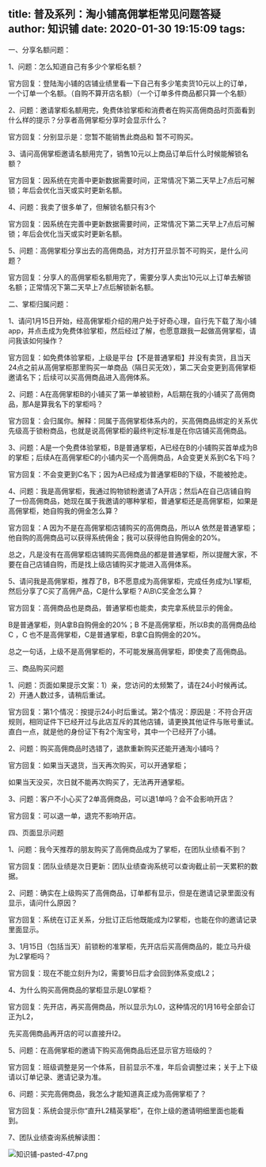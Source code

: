 title: 普及系列：淘小铺高佣掌柜常见问题答疑
author: 知识铺
date: 2020-01-30 19:15:09
tags:
---

一、分享名额问题：

1、问题：怎么知道自己有多少个掌柜名额？

官方回复：登陆淘小铺的店铺业绩里看一下自己有多少笔卖货10元以上的订单，一个订单一个名额。（自购不算开店名额）（一个订单多件商品都只算一个名额）

2、问题：邀请掌柜名额用完，免费体验掌柜和消费者在购买高佣商品时页面看到什么样的提示？分享者高佣掌柜分享时会显示什么？

官方回复：分别显示是：您暂不能销售此商品和 暂不可购买。

3、请问高佣掌柜邀请名额用完了，销售10元以上商品订单后什么时候能解锁名额？

官方回复：因系统在完善中更新数据需要时间，正常情况下第二天早上7点后可解锁；年后会优化当天或实时更新名额。

4、问题：我卖了很多单了，但解锁名额只有3个

官方回复：因系统在完善中更新数据需要时间，正常情况下第二天早上7点后可解锁；年后会优化当天或实时更新名额。

5、问题：高佣掌柜分享出去的高佣商品，对方打开显示暂不可购买，是什么问题？

官方回复：分享人的高佣掌柜名额用完了，需要分享人卖出10元以上订单去解锁名额；正常情况下第二天早上7点后解锁新名额。





二、掌柜归属问题：

1、请问1月15日开始，经高佣掌柜介绍的用户处于好奇心理，自行先下载了淘小铺app，并点击成为免费体验掌柜，然后经过了解，也愿意跟我一起做高佣掌柜，请问我该如何操作？

官方回复：如免费体验掌柜，上级是平台【不是普通掌柜】并没有卖货，且当天24点之前从高佣掌柜那里购买一单商品（隔日买无效），第二天会变更到高佣掌柜邀请名下；后续可以买高佣商品进入高佣体系。

2、问题：A在高佣掌柜B的小铺买了第一单被锁粉，A后期在我的小铺买了高佣商品，那A是算我名下的掌柜吗？

官方回复：会归属你。解释：同属于高佣掌柜体系内的，买高佣商品绑定的关系优先级高于锁粉商品，也就是说高佣掌柜的最终判定标准是在你店铺买高佣商品。

3、问题：A是一个免费体验掌柜，B是普通掌柜，A已经在B的小铺购买首单成为B的掌柜；后续A在高佣掌柜C的小铺内买一个高佣商品，A会变更关系到C名下吗？

官方回复：不会变更到C名下；因为A已经成为普通掌柜B的下级，不能被抢走。

4、问题：我是高佣掌柜，我通过购物锁粉邀请了A开店；然后A在自己店铺自购了一份高佣商品，她现在属于我邀请的哪种掌柜，普通掌柜还是高佣掌柜，如果是高佣掌柜，她自购我的佣金怎么算？

官方回复：A 因为不是在高佣掌柜店铺购买的高佣商品，所以A 依然是普通掌柜；他自购的高佣商品可以获得系统佣金；我可以获得他自购佣金的20%。 

总之，凡是没有在高佣掌柜店铺购买高佣商品的都是普通掌柜，所以提醒大家，不要在自己店铺自购，而是找上级店铺购买才能进入高佣体系。

5、请问我是高佣掌柜，推荐了B，B不愿意成为高佣掌柜，完成任务成为L1掌柜,然后分享了C买了高佣产品，C是什么掌柜？A\B\C奖金怎么算？

官方回复：高佣商品也是商品，普通掌柜也能卖，卖完拿系统显示的佣金。

B是普通掌柜，则A拿B自购佣金的20%；B 不是高佣掌柜，所以B卖的高佣商品给C ，C 也不是高佣掌柜，C是普通掌柜，B拿C自购佣金的20%。

总之一句话，上级不是高佣掌柜的，不可能发展高佣掌柜，即使卖了高佣商品。



三、商品购买问题

1、问题：页面如果提示文案：1）亲，您访问的太频繁了，请在24小时候再试。2）开通人数过多，请稍后重试。

官方回复：第1个情况：按提示24小时后重试。第2个情况：原因是：不符合开店规则，相同证件下已经开过与此店互斥的其他店铺，请更换其他证件与账号重试。直白一点，就是他的身份证下有2个淘宝号，其中一个已经开了小铺。

2、问题：购买高佣商品时选错了，退款重新购买还能开通淘小铺吗？

官方回复：如果当天退货，当天再次购买，可以开通掌柜；

如果当天没买，次日就不能再次购买了，无法再开通掌柜。

3、问题：客户不小心买了2单高佣商品，可以退1单吗？会不会影响开店？

官方回复：可以退一单，退完不影响开店。



四、页面显示问题

1、问题：我今天推荐的朋友购买了高佣商品成为了掌柜，在团队业绩看不到？

官方回复：团队业绩是次日更新：团队业绩查询系统可以查询截止前一天累积的数据。

2、问题：确实在上级购买了高佣商品，订单都有显示，但是在邀请记录里面没有显示，请问什么原因？

官方回复：系统在订正关系，分批订正后他既能成为l2掌柜，也能在你的邀请记录里面显示。

3、1月15日（包括当天）前锁粉的准掌柜，先开店后买高佣商品的，能立马升级为L2掌柜吗？

官方回复：现在不能立刻升为l2，需要16日后才会回到体系变成L2；

4、为什么购买高佣商品的掌柜显示是L0掌柜？

官方回复：先开店，再买高佣商品，所以显示为L0，这种情况的1月16号全部会订正为L2，

先买高佣商品再开店的可以直接升l2。 

5、问题：在高佣掌柜的邀请下购买高佣商品后还显示官方班级的？

官方回复：班级调整是另一个体系，目前显示不准，年后会调整过来；关于上下级请以订单记录、邀请记录为准。

6、问题：买完高佣商品，我怎么才能知道真正成为高佣掌柜了？

官方回复：系统会提示你“直升L2精英掌柜”，在你上级的邀请明细里面也能看到。

7、团队业绩查询系统解读图：


![知识铺-pasted-47.png](https:\/\/blog.zshipu.com/txp/images/pasted-47.png)